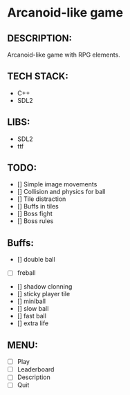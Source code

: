 # Arcanoid-like game

## DESCRIPTION:
Arcanoid-like game with RPG elements.

## TECH STACK:
- C++
- SDL2


## LIBS:
- SDL2
- ttf

## TODO:
- [] Simple image movements
- [] Collision and physics for ball
- [] Tile distraction
- [] Buffs in tiles
- [] Boss fight
- [] Boss rules

## Buffs:
- [] double ball
- [ ] freball
- [] shadow clonning
- [] sticky player tile
- [] miniball
- [] slow ball
- [] fast ball
- [] extra life


## MENU:
- [ ] Play
- [ ] Leaderboard
- [ ] Description
- [ ] Quit
